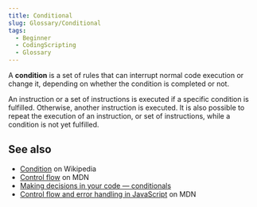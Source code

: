 ```yaml
---
title: Conditional
slug: Glossary/Conditional
tags:
  - Beginner
  - CodingScripting
  - Glossary
---
```


A **condition** is a set of rules that can interrupt normal code execution or change it, depending on whether the condition is completed or not.

An instruction or a set of instructions is executed if a specific condition is fulfilled. Otherwise, another instruction is executed. It is also possible to repeat the execution of an instruction, or set of instructions, while a condition is not yet fulfilled.

## See also

- [Condition](https://en.wikipedia.org/wiki/Exception_handling#Condition_systems) on Wikipedia
- [Control flow](/en-US/docs/Glossary/Control_flow) on MDN
- [Making decisions in your code — conditionals](/en-US/docs/Learn/JavaScript/Building_blocks/conditionals)
- [Control flow and error handling in JavaScript](/en-US/docs/Web/JavaScript/Guide/Control_flow_and_error_handling) on MDN
